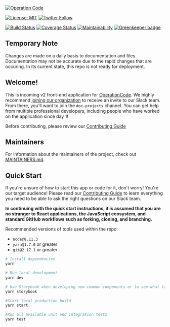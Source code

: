 [![Operation Code](https://s3.amazonaws.com/operationcode-assets/branding/logos/large-blue-logo.png)](https://operationcode.org)

[![License: MIT](https://img.shields.io/badge/License-MIT-blue.svg)](https://opensource.org/licenses/MIT)
[![Twitter Follow](https://img.shields.io/twitter/follow/operation_code.svg?style=social&label=Follow&style=social)](https://twitter.com/operation_code)

[![Build Status](https://travis-ci.org/OperationCode/front-end.svg?branch=master)](https://travis-ci.org/OperationCode/front-end)
[![Coverage Status](https://coveralls.io/repos/github/OperationCode/front-end/badge.svg)](https://coveralls.io/github/OperationCode/front-end)
[![Maintainability](https://api.codeclimate.com/v1/badges/5010b82ce5d8e319a597/maintainability)](https://codeclimate.com/github/OperationCode/front-end/maintainability)
[![Greenkeeper badge](https://badges.greenkeeper.io/OperationCode/front-end.svg)](https://greenkeeper.io/)

## Temporary Note

  Changes are made on a daily basis to documentation and files. Documentation may not be accurate due to the rapid changes that are occuring. In its current state, this repo is not ready for deployment.

## Welcome!

This is incoming v2 front-end application for [OperationCode](https://operationcode.org). We highly recommend [joining our organization](https://operationcode.org/join) to receive an invite to our Slack team. From there, you'll want to join the `#oc-projects` channel. You can get help from multiple professional developers, including people who have worked on the application since day 1!

Before contributing, please review our [Contributing Guide](CONTRIBUTING.md)

## Maintainers

For information about the maintainers of the project, check out [MAINTAINERS.md](MAINTAINERS.md).

## Quick Start
If you're unsure of how to start this app or code for it, don't worry! You're our target audience!
Please read our [Contributing Guide](CONTRIBUTING.md) to learn everything you need to be able to ask the right questions on our Slack team.

**In continuing with the quick start instructions, it is assumed that you are no stranger to React applications, the JavaScript ecosystem, and standard GitHub workflows such as forking, cloning, and branching.**

Recommended versions of tools used within the repo:

* `node@8.11.3`
* `yarn@1.7.0` or greater
* `git@2.17.1` or greater

```sh
# Install dependencies
yarn

# Run local development
yarn dev

# Use Storybook when developing new common components or to see what lego blocks you have available
yarn storybook

#Start local production build
yarn start

#Run all available unit and integration tests
yarn test
```
